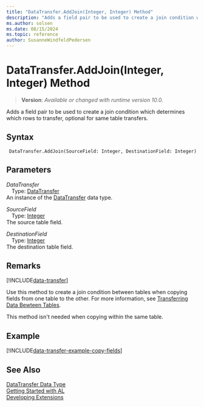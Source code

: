 ```yaml
---
title: "DataTransfer.AddJoin(Integer, Integer) Method"
description: "Adds a field pair to be used to create a join condition which determines which rows to transfer, optional for same table transfers."
ms.author: solsen
ms.date: 08/15/2024
ms.topic: reference
author: SusanneWindfeldPedersen
---
```

[//]: # (START>DO_NOT_EDIT)
[//]: # (IMPORTANT:Do not edit any of the content between here and the END>DO_NOT_EDIT.)
[//]: # (Any modifications should be made in the .xml files in the ModernDev repo.)
# DataTransfer.AddJoin(Integer, Integer) Method
> **Version**: _Available or changed with runtime version 10.0._

Adds a field pair to be used to create a join condition which determines which rows to transfer, optional for same table transfers.


## Syntax
```AL
 DataTransfer.AddJoin(SourceField: Integer, DestinationField: Integer)
```
## Parameters
*DataTransfer*  
&emsp;Type: [DataTransfer](datatransfer-data-type.md)  
An instance of the [DataTransfer](datatransfer-data-type.md) data type.  

*SourceField*  
&emsp;Type: [Integer](../integer/integer-data-type.md)  
The source table field.  

*DestinationField*  
&emsp;Type: [Integer](../integer/integer-data-type.md)  
The destination table field.  



[//]: # (IMPORTANT: END>DO_NOT_EDIT)

## Remarks

[!INCLUDE[data-transfer](../../../developer/includes/data-transfer.md)]

Use this method to create a join condition between tables when copying fields from one table to the other. For more information, see [Transferring Data Bewteen Tables](../../../developer/devenv-data-transfer.md).

This method isn't needed when copying within the same table.

## Example

[!INCLUDE[data-transfer-example-copy-fields](../../../developer/includes/data-transfer-example-copy-fields.md)]

## See Also
[DataTransfer Data Type](datatransfer-data-type.md)  
[Getting Started with AL](../../devenv-get-started.md)  
[Developing Extensions](../../devenv-dev-overview.md)
